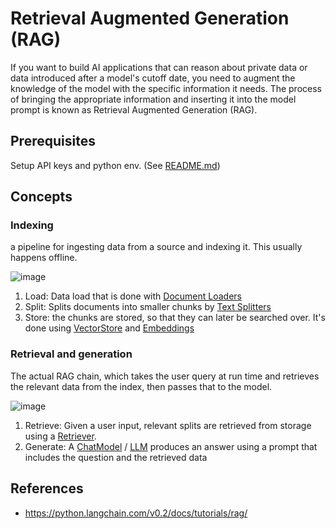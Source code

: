 # Retrieval Augmented Generation (RAG)

If you want to build AI applications that can reason about private data or data introduced after a model's cutoff date,
you need to augment the knowledge of the model with the specific information it needs.
The process of bringing the appropriate information and inserting it into the model prompt is known as Retrieval Augmented Generation (RAG).

## Prerequisites
Setup API keys and python env. (See [README.md](../README.md))

## Concepts
### Indexing
a pipeline for ingesting data from a source and indexing it. This usually happens offline.

![image](https://github.com/Curt-Park/TIL/assets/14961526/dffd838f-3c01-42d3-89ea-19edf276cd8d)

1. Load: Data load that is done with [Document Loaders](https://python.langchain.com/v0.2/docs/concepts/#document-loaders)
2. Split: Splits documents into smaller chunks by [Text Splitters](https://python.langchain.com/v0.2/docs/concepts/#text-splitters)
3. Store: the chunks are stored, so that they can later be searched over. It's done using [VectorStore](https://python.langchain.com/v0.2/docs/concepts/#vector-stores) and [Embeddings](https://python.langchain.com/v0.2/docs/concepts/#embedding-models)

### Retrieval and generation
The actual RAG chain, which takes the user query at run time and retrieves the relevant data from the index, then passes that to the model.

![image](https://github.com/Curt-Park/TIL/assets/14961526/662692d5-d54b-4433-a63a-11c6eb3340f1)

1. Retrieve: Given a user input, relevant splits are retrieved from storage using a [Retriever](https://python.langchain.com/v0.2/docs/concepts/#retrievers).
2. Generate: A [ChatModel](https://python.langchain.com/v0.2/docs/concepts/#chat-models) / [LLM](https://python.langchain.com/v0.2/docs/concepts/#llms) produces an answer using a prompt that includes the question and the retrieved data


## References
- https://python.langchain.com/v0.2/docs/tutorials/rag/

